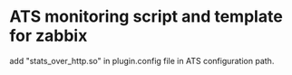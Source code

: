 # ATS monitoring script and template for zabbix
add "stats_over_http.so" in plugin.config file in ATS configuration path.

